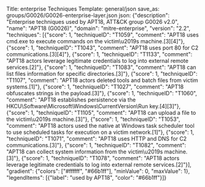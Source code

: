 Title: enterprise Techniques
Template: general/json
save_as: groups/G0026/G0026-enterprise-layer.json
json: {"description": "Enterprise techniques used by APT18, ATT&CK group G0026 v2.0", "name": "APT18 (G0026)", "domain": "mitre-enterprise", "version": "2.2", "techniques": [{"score": 1, "techniqueID": "T1059", "comment": "APT18 uses cmd.exe to execute commands on the victim\u2019s machine.[3][4]"}, {"score": 1, "techniqueID": "T1043", "comment": "APT18 uses port 80 for C2 communications.[3][4]"}, {"score": 1, "techniqueID": "T1133", "comment": "APT18 actors leverage legitimate credentials to log into external remote services.[2]"}, {"score": 1, "techniqueID": "T1083", "comment": "APT18 can list files information for specific directories.[3]"}, {"score": 1, "techniqueID": "T1107", "comment": "APT18 actors deleted tools and batch files from victim systems.[1]"}, {"score": 1, "techniqueID": "T1027", "comment": "APT18 obfuscates strings in the payload.[3]"}, {"score": 1, "techniqueID": "T1060", "comment": "APT18 establishes persistence via the HKCU\\Software\\Microsoft\\Windows\\CurrentVersion\\Run key.[4][3]"}, {"score": 1, "techniqueID": "T1105", "comment": "APT18 can upload a file to the victim\u2019s machine.[3]"}, {"score": 1, "techniqueID": "T1053", "comment": "APT18 actors used the native at Windows task scheduler tool to use scheduled tasks for execution on a victim network.[1]"}, {"score": 1, "techniqueID": "T1071", "comment": "APT18 uses HTTP and DNS for C2 communications.[3]"}, {"score": 1, "techniqueID": "T1082", "comment": "APT18 can collect system information from the victim\u2019s machine.[3]"}, {"score": 1, "techniqueID": "T1078", "comment": "APT18 actors leverage legitimate credentials to log into external remote services.[2]"}], "gradient": {"colors": ["#ffffff", "#66b1ff"], "minValue": 0, "maxValue": 1}, "legendItems": [{"label": "used by APT18", "color": "#66b1ff"}]}